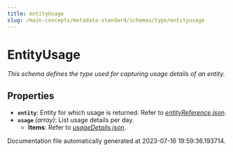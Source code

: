 ```yaml
---
title: entityUsage
slug: /main-concepts/metadata-standard/schemas/type/entityusage
---
```


# EntityUsage

*This schema defines the type used for capturing usage details of an entity.*

## Properties

- **`entity`**: Entity for which usage is returned. Refer to *[entityReference.json](#tityReference.json)*.
- **`usage`** *(array)*: List usage details per day.
  - **Items**: Refer to *[usageDetails.json](#ageDetails.json)*.


Documentation file automatically generated at 2023-07-16 19:59:36.193714.
